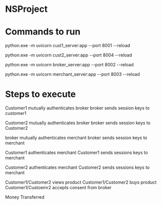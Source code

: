 # NSProject

# Commands to run

python.exe -m uvicorn cust1_server:app --port 8001 --reload

python.exe -m uvicorn cust2_server:app --port 8004 --reload

python.exe -m uvicorn broker_server:app --port 8002 --reload

python.exe -m uvicorn merchant_server:app --port 8003 --reload

# Steps to execute

Customer1 mutually authenticates broker
broker sends session keys to customer1

Customer2 mutually authenticates broker
broker sends session keys to Customer2

broker mutually authenticates merchant
broker sends session keys to merchant

Customer1 authenticates merchant
Customer1 sends sessions keys to merchant

Customer2 authenticates merchant
Customer2 sends sessions keys to merchant

Customer1/Customer2 views product
Customer1/Customer2 buys product
Customer1/Custoemr2 accepts consent from broker

Money Transferred
